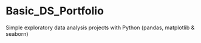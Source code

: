 # Basic_DS_Portfolio
Simple exploratory data analysis projects with Python (pandas, matplotlib &amp; seaborn)
